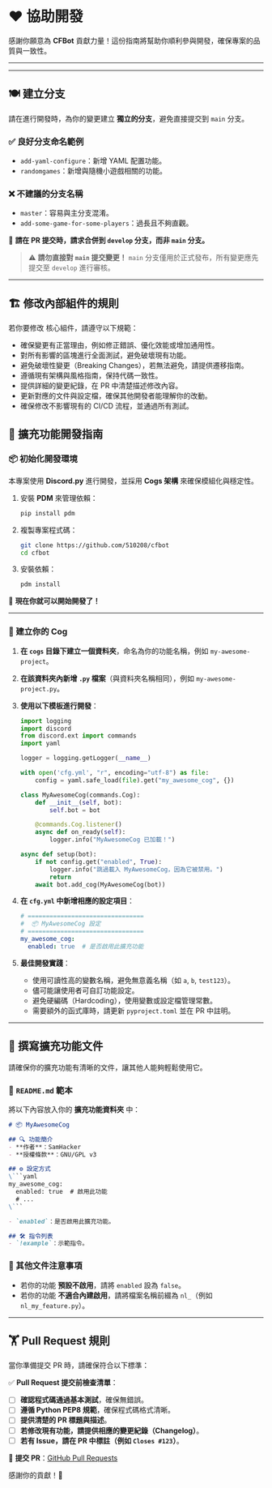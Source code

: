# ❤️ 協助開發

感謝你願意為 **CFBot** 貢獻力量！這份指南將幫助你順利參與開發，確保專案的品質與一致性。

---
---

## 🍽️ 建立分支

請在進行開發時，為你的變更建立 **獨立的分支**，避免直接提交到 `main` 分支。

### **✅ 良好分支命名範例**
- `add-yaml-configure`：新增 YAML 配置功能。
- `randomgames`：新增與隨機小遊戲相關的功能。

### **❌ 不建議的分支名稱**
- `master`：容易與主分支混淆。
- `add-some-game-for-some-players`：過長且不夠直觀。

🔹 **請在 PR 提交時，請求合併到 `develop` 分支，而非 `main` 分支。**

> ⚠️ **請勿直接對 `main` 提交變更！** `main` 分支僅用於正式發布，所有變更應先提交至 `develop` 進行審核。

---

## 🏗️ 修改內部組件的規則

若你要修改 核心組件，請遵守以下規範：

- 確保變更有正當理由，例如修正錯誤、優化效能或增加通用性。
- 對所有影響的區塊進行全面測試，避免破壞現有功能。
- 避免破壞性變更（Breaking Changes），若無法避免，請提供遷移指南。
- 遵循現有架構與風格指南，保持代碼一致性。
- 提供詳細的變更紀錄，在 PR 中清楚描述修改內容。
- 更新對應的文件與設定檔，確保其他開發者能理解你的改動。
- 確保修改不影響現有的 CI/CD 流程，並通過所有測試。

## 🧩 擴充功能開發指南

### **📦 初始化開發環境**

本專案使用 **Discord.py** 進行開發，並採用 **Cogs 架構** 來確保模組化與穩定性。

1. 安裝 **PDM** 來管理依賴：

   ```bash
   pip install pdm
   ```

2. 複製專案程式碼：

   ```bash
   git clone https://github.com/510208/cfbot
   cd cfbot
   ```

3. 安裝依賴：

   ```bash
   pdm install
   ```

🔹 **現在你就可以開始開發了！**

---

### **📂 建立你的 Cog**

1. **在 `cogs` 目錄下建立一個資料夾**，命名為你的功能名稱，例如 `my-awesome-project`。
2. **在該資料夾內新增 `.py` 檔案**（與資料夾名稱相同），例如 `my-awesome-project.py`。
3. **使用以下模板進行開發**：

   ```python
   import logging
   import discord
   from discord.ext import commands
   import yaml

   logger = logging.getLogger(__name__)

   with open('cfg.yml', "r", encoding="utf-8") as file:
       config = yaml.safe_load(file).get("my_awesome_cog", {})

   class MyAwesomeCog(commands.Cog):
       def __init__(self, bot):
           self.bot = bot

       @commands.Cog.listener()
       async def on_ready(self):
           logger.info("MyAwesomeCog 已加載！")

   async def setup(bot):
       if not config.get("enabled", True):
           logger.info("跳過載入 MyAwesomeCog，因為它被禁用。")
           return
       await bot.add_cog(MyAwesomeCog(bot))
   ```

4. **在 `cfg.yml` 中新增相應的設定項目**：

   ```yaml
   # ================================
   #  📦 MyAwesomeCog 設定
   # ================================
   my_awesome_cog:
     enabled: true  # 是否啟用此擴充功能
   ```

5. **最佳開發實踐**：
   - 使用可讀性高的變數名稱，避免無意義名稱（如 `a`, `b`, `test123`）。
   - 儘可能讓使用者可自訂功能設定。
   - 避免硬編碼（Hardcoding），使用變數或設定檔管理常數。
   - 需要額外的函式庫時，請更新 `pyproject.toml` 並在 PR 中註明。

---

## 📜 撰寫擴充功能文件

請確保你的擴充功能有清晰的文件，讓其他人能夠輕鬆使用它。

### **📖 `README.md` 範本**

將以下內容放入你的 **擴充功能資料夾** 中：

```markdown
# 📦 MyAwesomeCog

## 🔍 功能簡介
- **作者**：SamHacker
- **授權條款**：GNU/GPL v3

## ⚙️ 設定方式
\```yaml
my_awesome_cog:
  enabled: true  # 啟用此功能
  # ...
\```

- `enabled`：是否啟用此擴充功能。

## 🛠 指令列表
- `!example`：示範指令。
```

### **📌 其他文件注意事項**
- 若你的功能 **預設不啟用**，請將 `enabled` 設為 `false`。
- 若你的功能 **不適合內建啟用**，請將檔案名稱前綴為 `nl_`（例如 `nl_my_feature.py`）。

---

## 🏋️ Pull Request 規則

當你準備提交 PR 時，請確保符合以下標準：

✅ **Pull Request 提交前檢查清單**：
- [ ] **確認程式碼通過基本測試**，確保無錯誤。
- [ ] **遵循 Python PEP8 規範**，確保程式碼格式清晰。
- [ ] **提供清楚的 PR 標題與描述**。
- [ ] **若修改現有功能，請提供相應的變更紀錄（Changelog）**。
- [ ] **若有 Issue，請在 PR 中標註（例如 `Closes #123`）**。

🔹 **提交 PR**：[GitHub Pull Requests](https://github.com/510208/cfbot/pulls)

感謝你的貢獻！🚀

